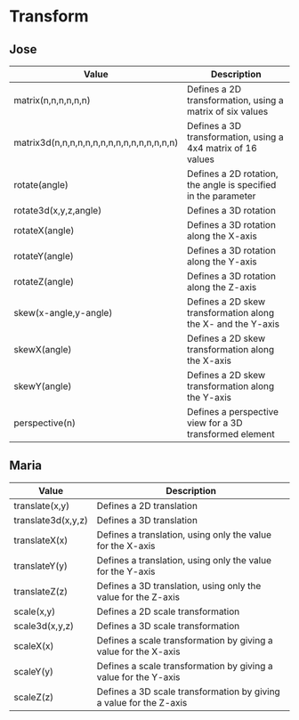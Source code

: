 # Transform

## Jose
| Value                                     | Description                                                        |
| ----------------------------------------- | ------------------------------------------------------------------ |
| matrix(n,n,n,n,n,n)                       | Defines a 2D transformation, using a matrix of six values          |
| matrix3d(n,n,n,n,n,n,n,n,n,n,n,n,n,n,n,n) | Defines a 3D transformation, using a 4x4 matrix of 16 values       |
| rotate(angle)                             | Defines a 2D rotation, the angle is specified in the parameter     |
| rotate3d(x,y,z,angle)                     | Defines a 3D rotation                                              |
| rotateX(angle)                            | Defines a 3D rotation along the X-axis                             |
| rotateY(angle)                            | Defines a 3D rotation along the Y-axis                             |
| rotateZ(angle)                            | Defines a 3D rotation along the Z-axis                             |
| skew(x-angle,y-angle)                     | Defines a 2D skew transformation along the X- and the Y-axis       |
| skewX(angle)                              | Defines a 2D skew transformation along the X-axis                  |
| skewY(angle)                              | Defines a 2D skew transformation along the Y-axis                  |
| perspective(n)                            | Defines a perspective view for a 3D transformed element            |

## Maria
| Value                                     | Description                                                        |
| ----------------------------------------- | ------------------------------------------------------------------ |
| translate(x,y)                            | Defines a 2D translation                                           |
| translate3d(x,y,z)                        | Defines a 3D translation                                           |
| translateX(x)                             | Defines a translation, using only the value for the X-axis         |
| translateY(y)                             | Defines a translation, using only the value for the Y-axis         |
| translateZ(z)                             | Defines a 3D translation, using only the value for the Z-axis      |
| scale(x,y)                                | Defines a 2D scale transformation                                  |
| scale3d(x,y,z)                            | Defines a 3D scale transformation                                  |
| scaleX(x)                                 | Defines a scale transformation by giving a value for the X-axis    |
| scaleY(y)                                 | Defines a scale transformation by giving a value for the Y-axis    |
| scaleZ(z)                                 | Defines a 3D scale transformation by giving a value for the Z-axis |